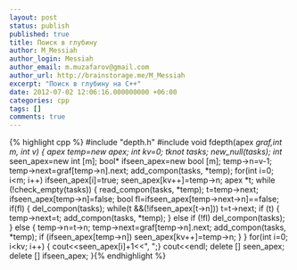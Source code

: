 ```yaml
---
layout: post
status: publish
published: true
title: Поиск в глубину
author: M_Messiah
author_login: Messiah
author_email: m.muzafarov@gmail.com
author_url: http://brainstorage.me/M_Messiah
excerpt: "Поиск в глубину на C++"
date: 2012-07-02 12:06:16.000000000 +06:00
categories: cpp
tags: []
comments: true
---
```



{% highlight cpp %}
#include "depth.h"
#include <iostream>
void fdepth(apex *graf,int m, int v) {
	apex *temp=new apex;
	int kv=0;
	tknot* tasks;
	new_null(tasks);
	int* seen_apex=new int [m];
	bool* ifseen_apex=new bool [m];
	temp->n=v-1;
	temp->next=graf[temp->n].next;
	add_compon(tasks, *temp);
	for(int i=0; i<m; i++) ifseen_apex[i]=true;
	seen_apex[kv++]=temp->n;
	apex *t;
	while (!check_empty(tasks)) {
		read_compon(tasks, *temp);
		t=temp->next;
		ifseen_apex[temp->n]=false;
		bool fl=ifseen_apex[temp->next->n]==false;
		if(fl) {
			del_compon(tasks);
			while(t &&(!ifseen_apex[t->n])) t=t->next;
			if (t) {
				temp->next=t;
				add_compon(tasks, *temp);
			}
			else if (!fl) del_compon(tasks);
		} else {
			temp->n=t->n;
			temp->next=graf[temp->n].next;
			add_compon(tasks, *temp);
			if (ifseen_apex[temp->n])
				seen_apex[kv++]=temp->n;
		}
	}
	for(int i=0; i<kv; i++) { cout<<seen_apex[i]+1<<", ";}
	cout<<endl;
	delete [] seen_apex;
	delete [] ifseen_apex;
}{% endhighlight %}
